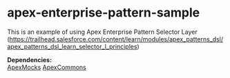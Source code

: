 # apex-enterprise-pattern-sample
This is an example of using Apex Enterprise Pattern Selector Layer (https://trailhead.salesforce.com/content/learn/modules/apex_patterns_dsl/apex_patterns_dsl_learn_selector_l_principles) 


**Dependencies:**  
[ApexMocks](https://github.com/apex-enterprise-patterns/fflib-apex-mocks) 
[ApexCommons](https://github.com/apex-enterprise-patterns/fflib-apex-common) 

